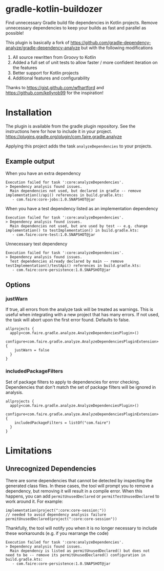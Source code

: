 # gradle-kotlin-buildozer
Find unnecessary Gradle build file dependencies in Kotlin projects. Remove unnecessary dependencies to keep your builds as fast and parallel as possible!

This plugin is basically a fork of https://github.com/gradle-dependency-analyze/gradle-dependency-analyze but with the following modifications
1. All source rewritten from Groovy to Kotlin
2. Added a full set of unit tests to allow faster / more confident iteration on the features
3. Better support for Kotlin projects
4. Additional features and configurability

Thanks to https://gist.github.com/wfhartford and https://github.com/kellyrob99 for the inspiration!

# Installation
The plugin is available from the gradle plugin repository. See the instructions here for how to include it in your project.
https://plugins.gradle.org/plugin/com.faire.gradle.analyze

Applying this project adds the task `analyzeDependencies` to your projects. 

## Example output
When you have an extra dependency
```
Execution failed for task ':core:analyzeDependencies'.
> Dependency analysis found issues.
  Main dependencies not used, but declared in gradle -- remove implementation()/api() references in build.gradle.kts: 
   - com.faire:core-jobs:1.0.SNAPSHOT@jar
```

When you have a test dependency listed as an implementation dependency
```
Execution failed for task ':core:analyzeDependencies'.
> Dependency analysis found issues.
  Main dependencies not used, but are used by test -- e.g. change implementation() to testImplementation() in build.gradle.kts: 
   - com.faire:core-test:1.0.SNAPSHOT@jar
```

Unnecessary test dependency
```
Execution failed for task ':core:analyzeDependencies'.
> Dependency analysis found issues.
  Test dependencies already declared by main -- remove testImplementation()/testApi() references in build.gradle.kts: 
   - com.faire:core-persistence:1.0.SNAPSHOT@jar
```


## Options

### justWarn
If true, all errors from the analyze task will be treated as warnings. This is useful when integrating with a new project that has many errors. If not used, the task will abort upon the first error found. Defaults to false.

```
allprojects {
  apply<com.faire.gradle.analyze.AnalyzeDependenciesPlugin>()
  configure<com.faire.gradle.analyze.AnalyzeDependenciesPluginExtension> {
    justWarn = false
  }
}
```

### includedPackageFilters
Set of package filters to apply to dependencies for error checking. Dependencies that don't match the set of package filters will be ignored in analysis.

```
allprojects {
  apply<com.faire.gradle.analyze.AnalyzeDependenciesPlugin>()
  configure<com.faire.gradle.analyze.AnalyzeDependenciesPluginExtension> {
    includedPackageFilters = listOf("com.faire")
  }
}
```

# Limitations
## Unrecognized Dependencies

There are some dependencies that cannot be detected by inspecting the generated class files. In these cases, the tool will prompt you to remove a dependency, but removing it will result in a compile error. When this happens, you can add `permitUnusedDeclared` or `permitTestUnusedDeclared` to work around it.  For example:
```
implementation(project(":core:core-session:"))
// needed to avoid dependency analysis failure
permitUnusedDeclared(project(":core:core-session"))
```

Thankfully, the tool will notify you when it is no longer necessary to include these workarounds (e.g. if you rearrange the code)
```
Execution failed for task ':core:analyzeDependencies'.
> Dependency analysis found issues.
  Main dependency is listed as permitUnusedDeclared() but does not need to be -- remove its permitUnusedDeclared() configuration in build.gradle.kts: 
   - com.faire:core-persistence:1.0.SNAPSHOT@jar
```

